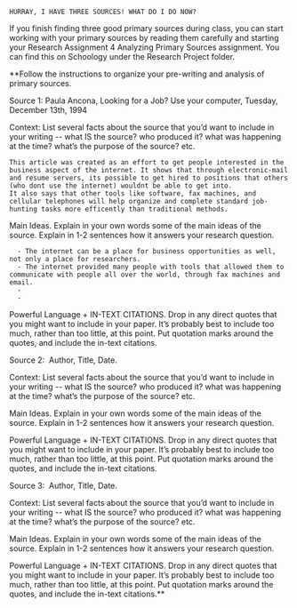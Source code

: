 	HURRAY, I HAVE THREE SOURCES! WHAT DO I DO NOW? 

If you finish finding three good primary sources during class, you can start working with your primary sources by reading them carefully and starting your Research Assignment 4 Analyzing Primary Sources assignment. You can find this on Schoology under the Research Project folder.


**Follow the instructions to organize your pre-writing and analysis of primary sources. 

  

Source 1:  Paula Ancona, Looking for a Job? Use your computer, Tuesday, December 13th, 1994

Context: List several facts about the source that you’d want to include in your writing -- what IS the source? who produced it? what was happening at the time? what’s the purpose of the source? etc.

	This article was created as an effort to get people interested in the business aspect of the internet. It shows that through electronic-mail and resume servers, its possible to get hired to positions that others (who dont use the internet) wouldnt be able to get into.
	It also says that other tools like software, fax machines, and cellular telephones will help organize and complete standard job-hunting tasks more efficently than traditional methods.

Main Ideas. Explain in your own words some of the main ideas of the source. Explain in 1-2 sentences how it answers your research question. 

  
	  - The internet can be a place for business opportunities as well, not only a place for researchers.
	  - The internet provided many people with tools that allowed them to communicate with people all over the world, through fax machines and email.
	  - 
	  - 
  

Powerful Language + IN-TEXT CITATIONS. Drop in any direct quotes that you might want to include in your paper. It’s probably best to include too much, rather than too little, at this point. Put quotation marks around the quotes, and include the in-text citations. 

  
  
  

  

Source 2:  Author, Title, Date. 

Context: List several facts about the source that you’d want to include in your writing -- what IS the source? who produced it? what was happening at the time? what’s the purpose of the source? etc.

  
  
  

Main Ideas. Explain in your own words some of the main ideas of the source. Explain in 1-2 sentences how it answers your research question. 

  
  
  

Powerful Language + IN-TEXT CITATIONS. Drop in any direct quotes that you might want to include in your paper. It’s probably best to include too much, rather than too little, at this point. Put quotation marks around the quotes, and include the in-text citations. 

  
  
  

  

Source 3:  Author, Title, Date. 

  

Context: List several facts about the source that you’d want to include in your writing -- what IS the source? who produced it? what was happening at the time? what’s the purpose of the source? etc.


  

Main Ideas. Explain in your own words some of the main ideas of the source. Explain in 1-2 sentences how it answers your research question. 

  
  
  

Powerful Language + IN-TEXT CITATIONS. Drop in any direct quotes that you might want to include in your paper. It’s probably best to include too much, rather than too little, at this point. Put quotation marks around the quotes, and include the in-text citations.**